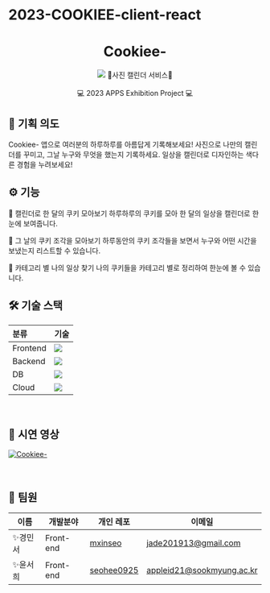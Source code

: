 # 2023-COOKIEE-client-react
<div align=center>
<h1>Cookiee-</h1>
<img src="https://2023-apps-exhibition-webpage.vercel.app/images/thumbnail/img-thumbnail-1.png">
🍪사진 캘린더 서비스🍪 <br> <br>
💻 2023 APPS Exhibition Project 💻
</div>


## 📌 기획 의도
Cookiee- 앱으로 여러분의 하루하루를 아름답게 기록해보세요!
사진으로 나만의 캘린더를 꾸미고, 그날 누구와 무엇을 했는지 기록하세요.
일상을 캘린더로 디자인하는 색다른 경험을 누려보세요!
<br>


## ⚙ 기능
🍪 캘린더로 한 달의 쿠키 모아보기
하루하루의 쿠키를 모아 한 달의 일상을 캘린더로 한눈에 보여줍니다.

🍪 그 날의 쿠키 조각을 모아보기
하루동안의 쿠키 조각들을 보면서 누구와 어떤 시간을 보냈는지 리스트할 수 있습니다.

🍪 카테고리 별 나의 일상 찾기
나의 쿠키들을 카테고리 별로 정리하여 한눈에 볼 수 있습니다.
<br>


## 🛠 기술 스택

| 분류          | 기술                                                                                                                                                                                                                                                                                                                                                                                                                                                                                       |
| :------------ | :----------------------------------------------------------------------------------------------------------------------------------------------------------------------------------------------------------------------------------------------------------------------------------------------------------------------------------------------------------------------------------------------------------------------------------------------------------------------------------------- |
| Frontend   | <img src="https://img.shields.io/badge/react native-61DBFB?style=for-the-badge&logo=react&logoColor=white">                                                                                                            |
| Backend   | <img src="https://img.shields.io/badge/spring boot-6DB33F?style=for-the-badge&logo=spring&logoColor=white">   |
| DB                             |<img src="https://img.shields.io/badge/mysql-4479A1?style=for-the-badge&logo=mysql&logoColor=white">                                                                                                                                                                    |
| Cloud           | <img src="https://img.shields.io/badge/aws-232F3E?style=for-the-badge&logo=aws&logoColor=white">  |
<br>

## 🎥 시연 영상

[![Cookiee-](http://img.youtube.com/vi/8AoxG-zcm-E/0.jpg)](https://youtu.be/8AoxG-zcm-E?feature=shared)




<br>

## 🤝 팀원

| 이름     | 개발분야  | 개인 레포                                         | 이메일                    |
| -------- | --------- | ------------------------------------------------- | ------------------------- |
| ✨경민서 | Front-end  | [mxinseo](https://github.com/mxinseo)  | jade201913@gmail.com |
| ✨윤서희 | Front-end | [seohee0925](https://github.com/seohee0925)  | appleid21@sookmyung.ac.kr     |
<br>

